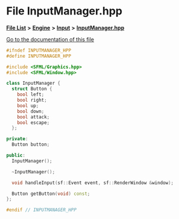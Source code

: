 

# File InputManager.hpp

[**File List**](files.md) **>** [**Engine**](dir_7dd3fffce23fd825de4eb623b113c1bd.md) **>** [**Input**](dir_011a5bb273ab46acf9be02ac4bf7f0a3.md) **>** [**InputManager.hpp**](InputManager_8hpp.md)

[Go to the documentation of this file](InputManager_8hpp.md)


```C++
#ifndef INPUTMANAGER_HPP
#define INPUTMANAGER_HPP

#include <SFML/Graphics.hpp>
#include <SFML/Window.hpp>

class InputManager {
  struct Button {
    bool left;    
    bool right;   
    bool up;      
    bool down;    
    bool attack;  
    bool escape;  
  };

private:
  Button button;

public:
  InputManager();

  ~InputManager();

  void handleInput(sf::Event event, sf::RenderWindow &window);

  Button getButton(void) const;
};

#endif // INPUTMANAGER_HPP
```


